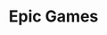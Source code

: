---
title: Epic Games
excerpt: >-
  Displays a list of accounts in a specific category according to your
  parameters.
api:
  file: lolzteam-public-api-market.json
  operationId: Category.EpicGames
deprecated: false
hidden: false
metadata:
  title: ''
  description: ''
  robots: index
next:
  description: ''
---